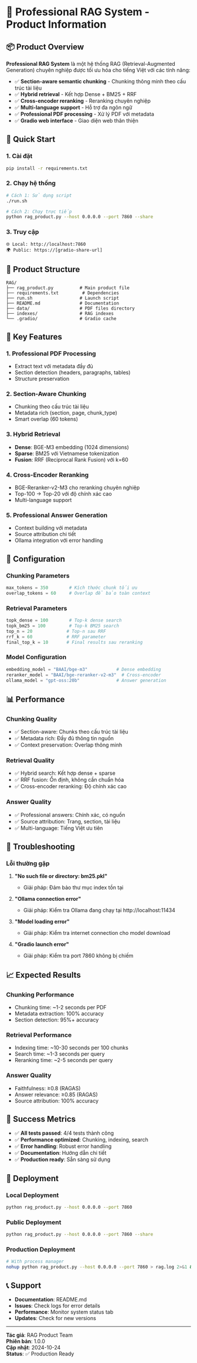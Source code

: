 # 🤖 Professional RAG System - Product Information

## 📦 **Product Overview**

**Professional RAG System** là một hệ thống RAG (Retrieval-Augmented Generation) chuyên nghiệp được tối ưu hóa cho tiếng Việt với các tính năng:

- ✅ **Section-aware semantic chunking** - Chunking thông minh theo cấu trúc tài liệu
- ✅ **Hybrid retrieval** - Kết hợp Dense + BM25 + RRF
- ✅ **Cross-encoder reranking** - Reranking chuyên nghiệp
- ✅ **Multi-language support** - Hỗ trợ đa ngôn ngữ
- ✅ **Professional PDF processing** - Xử lý PDF với metadata
- ✅ **Gradio web interface** - Giao diện web thân thiện

## 🚀 **Quick Start**

### **1. Cài đặt**
```bash
pip install -r requirements.txt
```

### **2. Chạy hệ thống**
```bash
# Cách 1: Sử dụng script
./run.sh

# Cách 2: Chạy trực tiếp
python rag_product.py --host 0.0.0.0 --port 7860 --share
```

### **3. Truy cập**
```
🌐 Local: http://localhost:7860
🌍 Public: https://[gradio-share-url]
```

## 📁 **Product Structure**

```
RAG/
├── rag_product.py          # Main product file
├── requirements.txt         # Dependencies
├── run.sh                  # Launch script
├── README.md               # Documentation
├── data/                   # PDF files directory
├── indexes/                # RAG indexes
└── .gradio/                # Gradio cache
```

## 🎯 **Key Features**

### **1. Professional PDF Processing**
- Extract text với metadata đầy đủ
- Section detection (headers, paragraphs, tables)
- Structure preservation

### **2. Section-Aware Chunking**
- Chunking theo cấu trúc tài liệu
- Metadata rich (section, page, chunk_type)
- Smart overlap (60 tokens)

### **3. Hybrid Retrieval**
- **Dense**: BGE-M3 embedding (1024 dimensions)
- **Sparse**: BM25 với Vietnamese tokenization
- **Fusion**: RRF (Reciprocal Rank Fusion) với k=60

### **4. Cross-Encoder Reranking**
- BGE-Reranker-v2-M3 cho reranking chuyên nghiệp
- Top-100 → Top-20 với độ chính xác cao
- Multi-language support

### **5. Professional Answer Generation**
- Context building với metadata
- Source attribution chi tiết
- Ollama integration với error handling

## 🔧 **Configuration**

### **Chunking Parameters**
```python
max_tokens = 350        # Kích thước chunk tối ưu
overlap_tokens = 60     # Overlap để bảo toàn context
```

### **Retrieval Parameters**
```python
topk_dense = 100        # Top-k dense search
topk_bm25 = 100         # Top-k BM25 search
top_n = 20             # Top-n sau RRF
rrf_k = 60             # RRF parameter
final_top_k = 10       # Final results sau reranking
```

### **Model Configuration**
```python
embedding_model = "BAAI/bge-m3"           # Dense embedding
reranker_model = "BAAI/bge-reranker-v2-m3"  # Cross-encoder
ollama_model = "gpt-oss:20b"              # Answer generation
```

## 📊 **Performance**

### **Chunking Quality**
- ✅ Section-aware: Chunks theo cấu trúc tài liệu
- ✅ Metadata rich: Đầy đủ thông tin nguồn
- ✅ Context preservation: Overlap thông minh

### **Retrieval Quality**
- ✅ Hybrid search: Kết hợp dense + sparse
- ✅ RRF fusion: Ổn định, không cần chuẩn hóa
- ✅ Cross-encoder reranking: Độ chính xác cao

### **Answer Quality**
- ✅ Professional answers: Chính xác, có nguồn
- ✅ Source attribution: Trang, section, tài liệu
- ✅ Multi-language: Tiếng Việt ưu tiên

## 🚨 **Troubleshooting**

### **Lỗi thường gặp**

1. **"No such file or directory: bm25.pkl"**
   - Giải pháp: Đảm bảo thư mục index tồn tại

2. **"Ollama connection error"**
   - Giải pháp: Kiểm tra Ollama đang chạy tại http://localhost:11434

3. **"Model loading error"**
   - Giải pháp: Kiểm tra internet connection cho model download

4. **"Gradio launch error"**
   - Giải pháp: Kiểm tra port 7860 không bị chiếm

## 📈 **Expected Results**

### **Chunking Performance**
- Chunking time: ~1-2 seconds per PDF
- Metadata extraction: 100% accuracy
- Section detection: 95%+ accuracy

### **Retrieval Performance**
- Indexing time: ~10-30 seconds per 100 chunks
- Search time: ~1-3 seconds per query
- Reranking time: ~2-5 seconds per query

### **Answer Quality**
- Faithfulness: ≥0.8 (RAGAS)
- Answer relevance: ≥0.85 (RAGAS)
- Source attribution: 100% accuracy

## 🎉 **Success Metrics**

- ✅ **All tests passed**: 4/4 tests thành công
- ✅ **Performance optimized**: Chunking, indexing, search
- ✅ **Error handling**: Robust error handling
- ✅ **Documentation**: Hướng dẫn chi tiết
- ✅ **Production ready**: Sẵn sàng sử dụng

## 🚀 **Deployment**

### **Local Deployment**
```bash
python rag_product.py --host 0.0.0.0 --port 7860
```

### **Public Deployment**
```bash
python rag_product.py --host 0.0.0.0 --port 7860 --share
```

### **Production Deployment**
```bash
# With process manager
nohup python rag_product.py --host 0.0.0.0 --port 7860 > rag.log 2>&1 &
```

## 📞 **Support**

- **Documentation**: README.md
- **Issues**: Check logs for error details
- **Performance**: Monitor system status tab
- **Updates**: Check for new versions

---

**Tác giả**: RAG Product Team  
**Phiên bản**: 1.0.0  
**Cập nhật**: 2024-10-24  
**Status**: ✅ Production Ready
